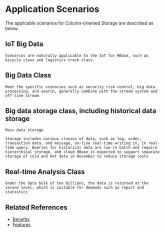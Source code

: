 # Application Scenarios

The applicable scenarios for Column-oriented Storage are described as below.
 
## IoT Big Data
	Scenarios are naturally applicable to the IoT for HBase, such as bicycle class and logistics track class.

 
## Big Data Class

	Meet the specific scenarios such as security risk control, big data processing, and search, generally combine with the stream system and off-line stream



## Big data storage class, including historical data storage
	Mass data storage

	Storage includes various classes of data, such as log, order, transaction data, and message, on-line real-time writing in, in real-time query. Queries for historical data are low in batch and require hierarchical storage, and cloud HBase is expected to support separate storage of cold and hot data in December to reduce storage costs

## Real-time Analysis Class 

	Under the data bulk of ten billions, the data is returned at the second level, which is suitable for demands such as report and statistics


## Related References

- [Benefits](Benefits.md)
- [Features](Features.md)
